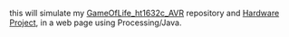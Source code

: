 this will simulate my [GameOfLife_ht1632c_AVR](https://github.com/emdarcher/GameOfLife_ht1632c_AVR) repository and [Hardware Project](http://hackaday.io/project/2048), in a web page using Processing/Java.
